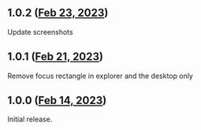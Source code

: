 ## 1.0.2 ([Feb 23, 2023](https://github.com/ramensoftware/windhawk-mods/blob/f5154ee7e725c6d473f05e0636e6fc4dc7ceabcf/mods/no-focus-rectangle.wh.cpp))

Update screenshots


## 1.0.1 ([Feb 21, 2023](https://github.com/ramensoftware/windhawk-mods/blob/ea0ae17e774202b1eb6a833c83b01010723fa254/mods/no-focus-rectangle.wh.cpp))

Remove focus rectangle in explorer and the desktop only
## 1.0.0 ([Feb 14, 2023](https://github.com/ramensoftware/windhawk-mods/blob/8ce261c14fc76ef792f6b4e29824e683857deefc/mods/no-focus-rectangle.wh.cpp))

Initial release.
